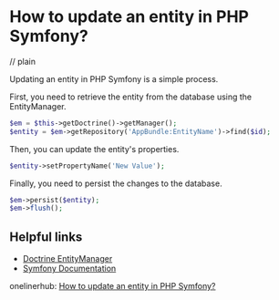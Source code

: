 # How to update an entity in PHP Symfony?
// plain

Updating an entity in PHP Symfony is a simple process.

First, you need to retrieve the entity from the database using the EntityManager.

```php
$em = $this->getDoctrine()->getManager();
$entity = $em->getRepository('AppBundle:EntityName')->find($id);
```

Then, you can update the entity's properties.

```php
$entity->setPropertyName('New Value');
```

Finally, you need to persist the changes to the database.

```php
$em->persist($entity);
$em->flush();
```

## Helpful links

- [Doctrine EntityManager](https://www.doctrine-project.org/projects/doctrine-orm/en/2.6/reference/working-with-objects.html#working-with-objects)
- [Symfony Documentation](https://symfony.com/doc/current/doctrine.html)

onelinerhub: [How to update an entity in PHP Symfony?](https://onelinerhub.com/php-symfony/how-to-update-an-entity-in-php-symfony)